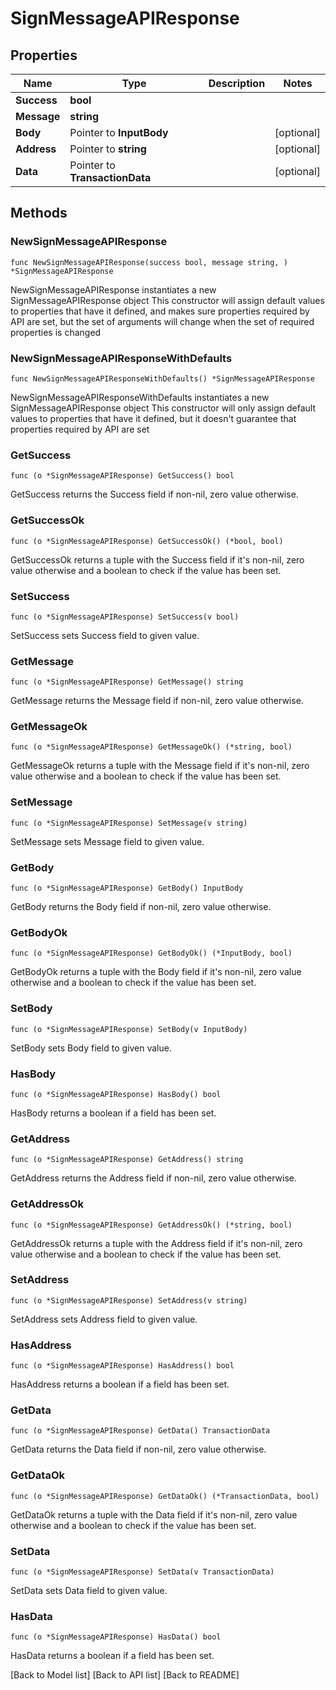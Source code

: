 # SignMessageAPIResponse

## Properties

| Name        | Type                           | Description | Notes       |
| ----------- | ------------------------------ | ----------- | ----------- |
| **Success** | **bool**                       |             |             |
| **Message** | **string**                     |             |             |
| **Body**    | Pointer to **InputBody**       |             | \[optional] |
| **Address** | Pointer to **string**          |             | \[optional] |
| **Data**    | Pointer to **TransactionData** |             | \[optional] |

## Methods

### NewSignMessageAPIResponse

`func NewSignMessageAPIResponse(success bool, message string, ) *SignMessageAPIResponse`

NewSignMessageAPIResponse instantiates a new SignMessageAPIResponse object This constructor will assign default values to properties that have it defined, and makes sure properties required by API are set, but the set of arguments will change when the set of required properties is changed

### NewSignMessageAPIResponseWithDefaults

`func NewSignMessageAPIResponseWithDefaults() *SignMessageAPIResponse`

NewSignMessageAPIResponseWithDefaults instantiates a new SignMessageAPIResponse object This constructor will only assign default values to properties that have it defined, but it doesn't guarantee that properties required by API are set

### GetSuccess

`func (o *SignMessageAPIResponse) GetSuccess() bool`

GetSuccess returns the Success field if non-nil, zero value otherwise.

### GetSuccessOk

`func (o *SignMessageAPIResponse) GetSuccessOk() (*bool, bool)`

GetSuccessOk returns a tuple with the Success field if it's non-nil, zero value otherwise and a boolean to check if the value has been set.

### SetSuccess

`func (o *SignMessageAPIResponse) SetSuccess(v bool)`

SetSuccess sets Success field to given value.

### GetMessage

`func (o *SignMessageAPIResponse) GetMessage() string`

GetMessage returns the Message field if non-nil, zero value otherwise.

### GetMessageOk

`func (o *SignMessageAPIResponse) GetMessageOk() (*string, bool)`

GetMessageOk returns a tuple with the Message field if it's non-nil, zero value otherwise and a boolean to check if the value has been set.

### SetMessage

`func (o *SignMessageAPIResponse) SetMessage(v string)`

SetMessage sets Message field to given value.

### GetBody

`func (o *SignMessageAPIResponse) GetBody() InputBody`

GetBody returns the Body field if non-nil, zero value otherwise.

### GetBodyOk

`func (o *SignMessageAPIResponse) GetBodyOk() (*InputBody, bool)`

GetBodyOk returns a tuple with the Body field if it's non-nil, zero value otherwise and a boolean to check if the value has been set.

### SetBody

`func (o *SignMessageAPIResponse) SetBody(v InputBody)`

SetBody sets Body field to given value.

### HasBody

`func (o *SignMessageAPIResponse) HasBody() bool`

HasBody returns a boolean if a field has been set.

### GetAddress

`func (o *SignMessageAPIResponse) GetAddress() string`

GetAddress returns the Address field if non-nil, zero value otherwise.

### GetAddressOk

`func (o *SignMessageAPIResponse) GetAddressOk() (*string, bool)`

GetAddressOk returns a tuple with the Address field if it's non-nil, zero value otherwise and a boolean to check if the value has been set.

### SetAddress

`func (o *SignMessageAPIResponse) SetAddress(v string)`

SetAddress sets Address field to given value.

### HasAddress

`func (o *SignMessageAPIResponse) HasAddress() bool`

HasAddress returns a boolean if a field has been set.

### GetData

`func (o *SignMessageAPIResponse) GetData() TransactionData`

GetData returns the Data field if non-nil, zero value otherwise.

### GetDataOk

`func (o *SignMessageAPIResponse) GetDataOk() (*TransactionData, bool)`

GetDataOk returns a tuple with the Data field if it's non-nil, zero value otherwise and a boolean to check if the value has been set.

### SetData

`func (o *SignMessageAPIResponse) SetData(v TransactionData)`

SetData sets Data field to given value.

### HasData

`func (o *SignMessageAPIResponse) HasData() bool`

HasData returns a boolean if a field has been set.

\[Back to Model list] \[Back to API list] \[Back to README]
